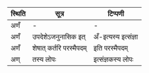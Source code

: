 | स्थिति | सूत्र | टिप्पणी |
| ----- | ------- | ------ |
| अणँ | - | - |
| अणँ | उपदेशेऽजनुनासिक इत् | अँ-इत्यस्य इत्संज्ञा |
| अणँ | शेषात् कर्तरि परस्मैपदम् | इति परस्मैपदम् |
| अण् | तस्य लोपः | इत्संज्ञकस्य लोपः |
